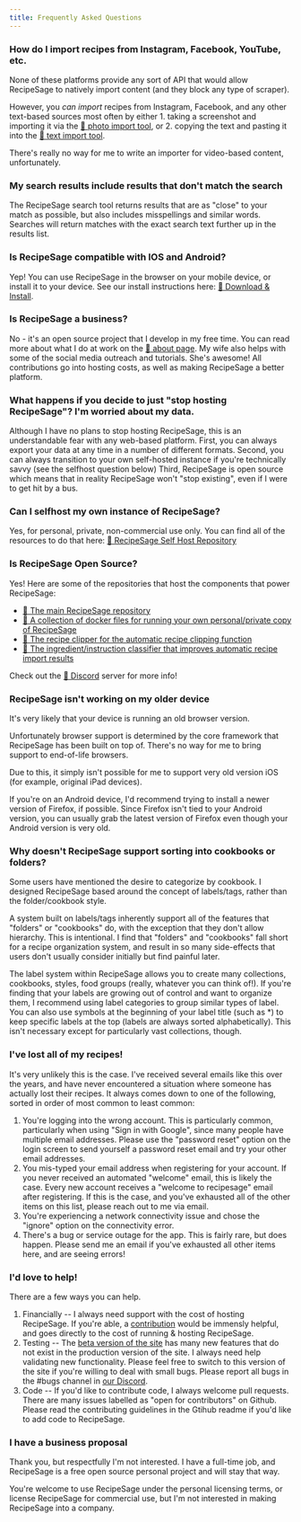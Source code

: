 ```yaml
---
title: Frequently Asked Questions
---
```


### How do I import recipes from Instagram, Facebook, YouTube, etc.

None of these platforms provide any sort of API that would allow RecipeSage to natively import content (and they block any type of scraper).

However, you _can import_ recipes from Instagram, Facebook, and any other text-based sources most often by either 1. taking a screenshot and importing it
via the [📖 photo import tool](./recipes/edit-recipe.md#scan-from-photo), or 2. copying the text and pasting it into the [📖 text import tool](./recipes/edit-recipe.md#autofill-from-text).

There's really no way for me to write an importer for video-based content, unfortunately.

### My search results include results that don't match the search

The RecipeSage search tool returns results that are as "close" to your match as possible, but also includes misspellings and similar words.
Searches will return matches with the exact search text further up in the results list.


### Is RecipeSage compatible with IOS and Android?

Yep! You can use RecipeSage in the browser on your mobile device, or install it to your device.
See our install instructions here: [📱 Download & Install](https://recipesage.com/#/install).


### Is RecipeSage a business?

No - it's an open source project that I develop in my free time. You can read more about what I do at work on the [📱 about page](https://recipesage.com/#/about/details).
My wife also helps with some of the social media outreach and tutorials. She's awesome!
All contributions go into hosting costs, as well as making RecipeSage a better platform.


### What happens if you decide to just "stop hosting RecipeSage"? I'm worried about my data.

Although I have no plans to stop hosting RecipeSage, this is an understandable fear with any web-based platform.
First, you can always export your data at any time in a number of different formats.
Second, you can always transition to your own self-hosted instance if you're technically savvy (see the selfhost question below)
Third, RecipeSage is open source which means that in reality RecipeSage won't "stop existing", even if I were to get hit by a bus.


### Can I selfhost my own instance of RecipeSage?

Yes, for personal, private, non-commercial use only. You can find all of the resources to do that here:
[📱 RecipeSage Self Host Repository](https://github.com/julianpoy/recipesage-selfhost)


### Is RecipeSage Open Source?

Yes! Here are some of the repositories that host the components that power RecipeSage:

- [📱 The main RecipeSage repository](https://github.com/julianpoy/recipesage)
- [📱 A collection of docker files for running your own personal/private copy of RecipeSage](https://github.com/julianpoy/recipesage-selfhost)
- [📱 The recipe clipper for the automatic recipe clipping function](https://github.com/julianpoy/recipeclipper)
- [📱 The ingredient/instruction classifier that improves automatic recipe import results](https://github.com/julianpoy/ingredient-instruction-classifier)

Check out the [📱 Discord](https://discord.gg/yCfzBft) server for more info!

### RecipeSage isn't working on my older device

It's very likely that your device is running an old browser version.

Unfortunately browser support is determined by the core framework that RecipeSage has been built on top of. There's no way for me to bring support to end-of-life browsers.

Due to this, it simply isn't possible for me to support very old version iOS (for example, original iPad devices).

If you're on an Android device, I'd recommend trying to install a newer version of Firefox, if possible. Since Firefox isn't tied to your Android version, you can usually grab the latest version of Firefox even though your Android version is very old.

### Why doesn't RecipeSage support sorting into cookbooks or folders?

Some users have mentioned the desire to categorize by cookbook. I designed RecipeSage based around the concept of labels/tags, rather than the folder/cookbook style.

A system built on labels/tags inherently support all of the features that "folders" or "cookbooks" do, with the exception that they don't allow hierarchy. This is intentional. I find that "folders" and "cookbooks" fall short for a recipe organization system, and result in so many side-effects that users don't usually consider initially but find painful later.

The label system within RecipeSage allows you to create many collections, cookbooks, styles, food groups (really, whatever you can think of!). If you're finding that your labels are growing out of control and want to organize them, I recommend using label categories to group similar types of label. You can also use symbols at the beginning of your label title (such as *) to keep specific labels at the top (labels are always sorted alphabetically). This isn't necessary except for particularly vast collections, though.

### I've lost all of my recipes!

It's very unlikely this is the case. I've received several emails like this over the years, and have never encountered a situation where someone has actually lost their recipes. It always comes down to one of the following, sorted in order of most common to least common:

1. You're logging into the wrong account. This is particularly common, particularly when using "Sign in with Google", since many people have multiple email addresses. Please use the "password reset" option on the login screen to send yourself a password reset email and try your other email addresses.
2. You mis-typed your email address when registering for your account. If you never received an automated "welcome" email, this is likely the case. Every new account receives a "welcome to recipesage" email after registering. If this is the case, and you've exhausted all of the other items on this list, please reach out to me via email.
3. You're experiencing a network connectivity issue and chose the "ignore" option on the connectivity error.
4. There's a bug or service outage for the app. This is fairly rare, but does happen. Please send me an email if you've exhausted all other items here, and are seeing errors!

### I'd love to help!

There are a few ways you can help.

1. Financially -- I always need support with the cost of hosting RecipeSage. If you're able, a [contribution](https://recipesage.com/#/contribute) would be immensly helpful, and goes directly to the cost of running & hosting RecipeSage.
2. Testing -- The [beta version of the site](https://beta.recipesage.com) has many new features that do not exist in the production version of the site. I always need help validating new functionality. Please feel free to switch to this version of the site if you're willing to deal with small bugs. Please report all bugs in the #bugs channel in [our Discord](https://discord.gg/yCfzBft).
3. Code -- If you'd like to contribute code, I always welcome pull requests. There are many issues labelled as "open for contributors" on Github. Please read the contributing guidelines in the Gtihub readme if you'd like to add code to RecipeSage.

### I have a business proposal

Thank you, but respectfully I'm not interested. I have a full-time job, and RecipeSage is a free open source personal project and will stay that way.

You're welcome to use RecipeSage under the personal licensing terms, or license RecipeSage for commercial use, but I'm not interested in making RecipeSage into a company.

